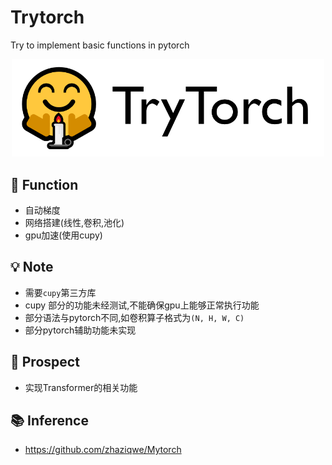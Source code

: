 # Trytorch
Try to implement basic functions in pytorch

<p align="center">
  <img src="figures/logo.PNG" width="500"/>
</p>

## 🤗 Function
- 自动梯度
- 网络搭建(线性,卷积,池化)
- gpu加速(使用cupy)

## 💡 Note
- 需要`cupy`第三方库
- cupy 部分的功能未经测试,不能确保gpu上能够正常执行功能
- 部分语法与pytorch不同,如卷积算子格式为`(N, H, W, C)`
- 部分pytorch辅助功能未实现

## 🚀 Prospect
- 实现Transformer的相关功能

## 📚️ Inference
- https://github.com/zhaziqwe/Mytorch


